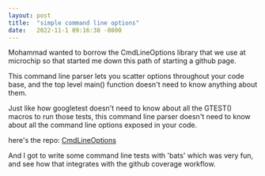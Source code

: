 ```yaml
---
layout: post
title:  "simple command line options"
date:   2022-11-1 09:16:38 -0800
---
```


Mohammad wanted to borrow the CmdLineOptions library that we use at microchip so that started me down this path of starting a github page.


This command line parser lets you scatter options throughout your code base, and the top level main() function doesn't need to know anything about them.

Just like how googletest doesn't need to know about all the GTEST() macros to run those tests, this command line parser doesn't need to know about all the command line options exposed in your code.

here's the repo:
[CmdLineOptions](https://github.com/byronwatt/CmdLineOptions)

And I got to write some command line tests with 'bats' which was very fun, and see how that integrates with the github coverage workflow.

